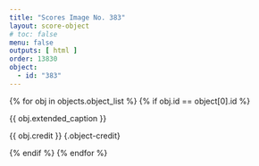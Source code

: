 ```yaml
---
title: "Scores Image No. 383"
layout: score-object
# toc: false
menu: false
outputs: [ html ]
order: 13830
object:
  - id: "383"
---
```


{% for obj in objects.object_list %}
{% if obj.id == object[0].id %}

{{ obj.extended_caption }}

{{ obj.credit }} {.object-credit}

{% endif %}
{% endfor %}
